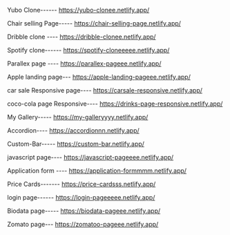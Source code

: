 Yubo Clone------ https://yubo-clonee.netlify.app/

Chair selling Page----- https://chair-selling-page.netlify.app/

Dribble clone ---- https://dribble-clonee.netlify.app/

Spotify clone------ https://spotify-cloneeeee.netlify.app/

Parallex page ---- https://parallex-pageee.netlify.app/




Apple landing page--- https://apple-landing-pageee.netlify.app/

car sale Responsive page---- https://carsale-responsive.netlify.app/

coco-cola page Responsive---- https://drinks-page-responsive.netlify.app/

My Gallery----- https://my-galleryyyy.netlify.app/




Accordion----  https://accordionnn.netlify.app/

Custom-Bar----- https://custom-bar.netlify.app/

javascript page---- https://javascript-pageeee.netlify.app/

Application form ---- https://application-formmmm.netlify.app/



Price Cards------- https://price-cardsss.netlify.app/

login page------ https://login-pageeeee.netlify.app/

Biodata page----- https://biodata-pageee.netlify.app/

Zomato page--- https://zomatoo-pageee.netlify.app/


